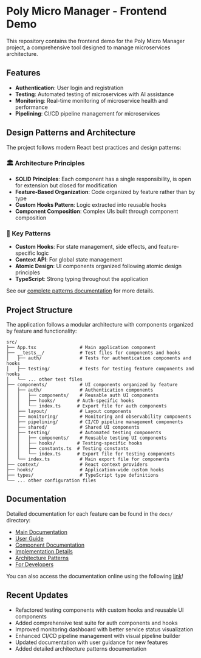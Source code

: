 # Poly Micro Manager - Frontend Demo

This repository contains the frontend demo for the Poly Micro Manager project, a comprehensive tool designed to manage microservices architecture.

## Features

- **Authentication**: User login and registration
- **Testing**: Automated testing of microservices with AI assistance
- **Monitoring**: Real-time monitoring of microservice health and performance
- **Pipelining**: CI/CD pipeline management for microservices

## Design Patterns and Architecture

The project follows modern React best practices and design patterns:

### 🏛️ Architecture Principles
- **SOLID Principles**: Each component has a single responsibility, is open for extension but closed for modification
- **Feature-Based Organization**: Code organized by feature rather than by type
- **Custom Hooks Pattern**: Logic extracted into reusable hooks
- **Component Composition**: Complex UIs built through component composition

### 🧩 Key Patterns
- **Custom Hooks**: For state management, side effects, and feature-specific logic
- **Context API**: For global state management
- **Atomic Design**: UI components organized following atomic design principles
- **TypeScript**: Strong typing throughout the application

See our [complete patterns documentation](./docs/architecture/patterns.md) for more details.

## Project Structure

The application follows a modular architecture with components organized by feature and functionality:

```
src/
├── App.tsx                # Main application component
├── __tests__/             # Test files for components and hooks
│   ├── auth/              # Tests for authentication components and hooks
│   ├── testing/           # Tests for testing feature components and hooks
│   └── ... other test files
├── components/            # UI components organized by feature
│   ├── auth/              # Authentication components
│   │   ├── components/    # Reusable auth UI components
│   │   ├── hooks/        # Auth-specific hooks
│   │   └── index.ts      # Export file for auth components
│   ├── layout/            # Layout components
│   ├── monitoring/        # Monitoring and observability components
│   ├── pipelining/        # CI/CD pipeline management components
│   ├── shared/            # Shared UI components
│   ├── testing/           # Automated testing components
│   │   ├── components/    # Reusable testing UI components
│   │   ├── hooks/        # Testing-specific hooks
│   │   ├── constants.ts  # Testing constants
│   │   └── index.ts      # Export file for testing components
│   └── index.ts           # Main export file for components
├── context/               # React context providers
├── hooks/                 # Application-wide custom hooks
├── types/                 # TypeScript type definitions
└── ... other configuration files
```

## Documentation

Detailed documentation for each feature can be found in the `docs/` directory:

- [Main Documentation](./docs/README.md)
- [User Guide](./docs/user-guide.md)
- [Component Documentation](./docs/components/)
- [Implementation Details](./docs/implementation/)
- [Architecture Patterns](./docs/architecture/patterns.md)
- [For Developers](./docs/for-developers/README.md)

You can also access the documentation online using the following [link](https://siriknikita.github.io/poly-micro-frontend-demo/#/)!

## Recent Updates

- Refactored testing components with custom hooks and reusable UI components
- Added comprehensive test suite for auth components and hooks
- Improved monitoring dashboard with better service status visualization
- Enhanced CI/CD pipeline management with visual pipeline builder
- Updated documentation with user guidance for new features
- Added detailed architecture patterns documentation
